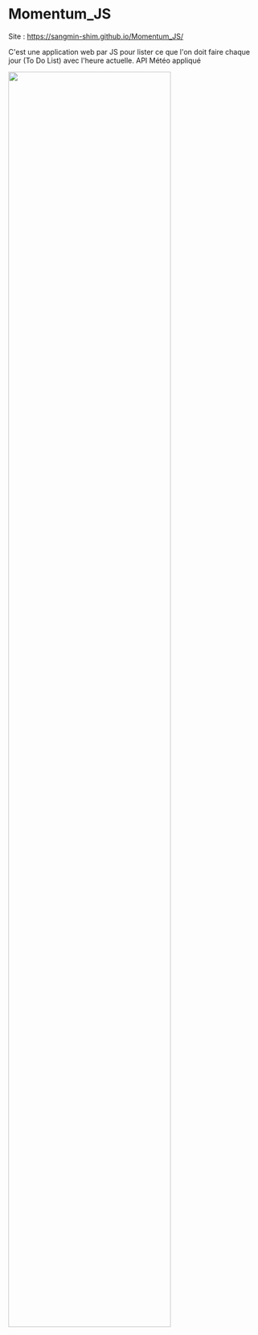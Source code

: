 # Momentum_JS

Site : https://sangmin-shim.github.io/Momentum_JS/

C'est une application web par JS pour lister ce que l'on doit faire chaque jour (To Do List) avec l'heure actuelle.
API Météo appliqué

<img width="80%" src="https://user-images.githubusercontent.com/93679283/156179662-6ca72786-ccb9-41ac-a6ee-e2ed952ad213.JPG">

